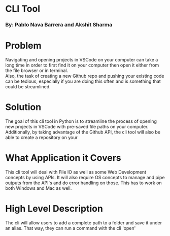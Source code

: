 # CLI Tool
### By: Pablo Nava Barrera and Akshit Sharma

# Problem
Navigating and opening projects in VSCode on your computer can take a long time in order to first find it on your computer then open it either from the file browser or in terminal.  
Also, the task of creating a new Github repo and pushing your existing code can be tedious, especially if you are doing this often and is something that could be streamlined. 

# Solution
The goal of this cli tool in Python is to streamline the process of opening new projects in VSCode with pre-saved file paths on your computer. Additionally, by taking advantage of the Github API, the cli tool will also be able to create a repository on your 

# What Application it Covers
This cli tool will deal with File IO as well as some Web Development concepts by using APIs. It will also require OS concepts to manage and pipe outputs from the API's and do error handling on those. This has to work on both Windows and Mac as well.

# High Level Description
The cli will allow users to add a complete path to a folder and save it under an alias. That way, they can run a command with the cli 'open' 